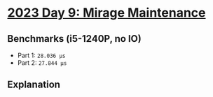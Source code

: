 # [2023 Day 9: Mirage Maintenance](https://adventofcode.com/2023/day/9)

## Benchmarks (i5-1240P, no IO)

- Part 1: `28.036 µs`
- Part 2: `27.844 µs`

## Explanation
